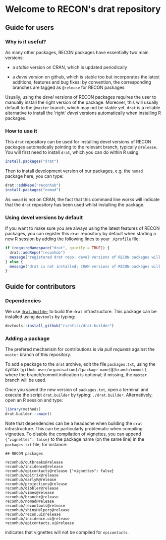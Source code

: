 # Welcome to RECON's drat repository

## Guide for users

### Why is it useful?

As many other packages, RECON packages have essentially two main versions:

- a *stable* version on CRAN, which is updated periodically

- a *devel* version on github, which is stable too but incorporates the latest
  additions, features and bug fixes; by convention, the corresponding branches
  are tagged as `@release` for RECON packages

Usually, using the *devel* versions of RECON packages requires the user to
manually install the right version of the package. Moreover, this will usually
default to the `@master` branch, which may not be stable yet. `drat` is a
reliable alternative to install the 'right' *devel* versions automatically when
installing R packages.


### How to use it

This `drat` repository can be used for installing devel versions of RECON
packages automatically pointing to the relevant branch, typically
`@release`. You will first need to install `drat`, which you can do within R
using:


```r
install.packages("drat")
```

Then to install development version of our packages, e.g. the `nomad` package
here, you can type:


```r
drat::addRepo("reconhub")
install.packages("nomad")
```

As `nomad` is not on CRAN, the fact that this command line works will indicate
that the `drat` repository has been used whilst installing the package.



### Using devel versions by default

If you want to make sure you are always using the latest features of RECON
packages, you can register this `drat` repository by default when starting a new
R session by adding the following lines to your `.Rprofile` file:


```r
if (requireNamespace("drat", quietly = TRUE)) {
  drat::addRepo("reconhub")
  message("registered drat repo; devel versions of RECON packages will be used")
} else {
  message("drat is not installed; CRAN versions of RECON packages will be used")
}
```



## Guide for contributors

### Dependencies

We use [`drat.builder`](https://github.com/richfitz/drat.builder) to build the
`drat` infrastructure. This package can be installed using `devtools` by typing:


```r
devtools::install_github("richfitz/drat.builder")
```


### Adding a package

The prefered mechanism for contributions is via *pull requests* against the
`master` branch of this repository. 


To add a package to the `drat` archive, edit the file `packages.txt`, using the
syntax `[github user/organisation]/[package name]@[branch/commit]`, where the
branch/commit indication is optional; if missing, the `master` branch will be
used.

Once you saved the new version of `packages.txt`, open a terminal and execute
the script `drat.builder` by typing: `./drat.builder`. Alternatively, open an R
session and type:


```r
library(methods)
drat.builder:::main()
```

Note that dependencies can be a headache when building the `drat`
infrastructure. This can be particularly problematic when compiling
vignettes. To disable the compilation of vignettes, you can append
`{"vignettes": false}` to the package name (on the same line) in the
`packages.txt` file; for instance:

```
## RECON packages

reconhub/outbreaks@release
reconhub/incidence@release
reconhub/epicontacts@release {"vignettes": false}
reconhub/epitrix@release
reconhub/earlyR@release
reconhub/projections@release
reconhub/dibbler@release
reconhub/vimes@release
reconhub/branchr@release
reconhub/nomad@release
reconhub/recontools@release
reconhub/shinyHelpers@release
reconhub/recon.ui@release
reconhub/incidence.ui@release
reconhub/epicontacts.ui@release

```

indicates that vignettes will not be compiled for `epicontacts`.

